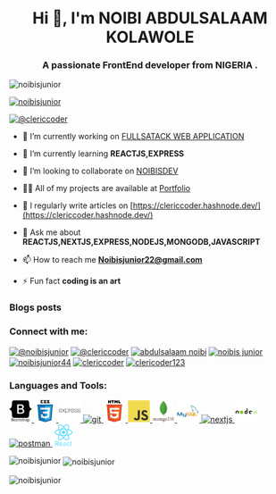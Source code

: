 <h1 align="center">Hi 👋, I'm NOIBI ABDULSALAAM KOLAWOLE </h1>
<h3 align="center">A passionate FrontEnd developer from NIGERIA .</h3>

<p align="left"> <img src="https://komarev.com/ghpvc/?username=noibisjunior&label=Profile%20views&color=0e75b6&style=flat" alt="noibisjunior" /> </p>

<p align="left"> <a href="https://github.com/ryo-ma/github-profile-trophy"><img src="https://github-profile-trophy.vercel.app/?username=noibisjunior" alt="noibisjunior" /></a> </p>

<p align="left"> <a href="https://twitter.com/@clericcoder" target="blank"><img src="https://img.shields.io/twitter/follow/@clericcoder?logo=twitter&style=for-the-badge" alt="@clericcoder" /></a> </p>

- 🔭 I’m currently working on [FULLSATACK WEB APPLICATION](https://noibis-dev.cyclic.app/)

- 🌱 I’m currently learning **REACTJS,EXPRESS**

- 👯 I’m looking to collaborate on [NOIBISDEV](https://super-developer-portfolio.vercel.app/)

- 👨‍💻 All of my projects are available at [Portfolio](https://super-developer-portfolio.vercel.app/)

- 📝 I regularly write articles on [https://clericcoder.hashnode.dev/](https://clericcoder.hashnode.dev/)

- 💬 Ask me about **REACTJS,NEXTJS,EXPRESS,NODEJS,MONGODB,JAVASCRIPT**

- 📫 How to reach me **Noibisjunior22@gmail.com**

- ⚡ Fun fact **coding is an art**

### Blogs posts
<!-- BLOG-POST-LIST:START -->
<!-- BLOG-POST-LIST:END -->

<h3 align="left">Connect with me:</h3>
<p align="left">
<a href="https://dev.to/@noibisjunior" target="blank"><img align="center" src="https://raw.githubusercontent.com/rahuldkjain/github-profile-readme-generator/master/src/images/icons/Social/devto.svg" alt="@noibisjunior" height="30" width="40" /></a>
<a href="https://twitter.com/@clericcoder" target="blank"><img align="center" src="https://raw.githubusercontent.com/rahuldkjain/github-profile-readme-generator/master/src/images/icons/Social/twitter.svg" alt="@clericcoder" height="30" width="40" /></a>
<a href="https://linkedin.com/in/abdulsalaam noibi" target="blank"><img align="center" src="https://raw.githubusercontent.com/rahuldkjain/github-profile-readme-generator/master/src/images/icons/Social/linked-in-alt.svg" alt="abdulsalaam noibi" height="30" width="40" /></a>
<a href="https://fb.com/noibis junior" target="blank"><img align="center" src="https://raw.githubusercontent.com/rahuldkjain/github-profile-readme-generator/master/src/images/icons/Social/facebook.svg" alt="noibis junior" height="30" width="40" /></a>
<a href="https://instagram.com/noibisjunior44" target="blank"><img align="center" src="https://raw.githubusercontent.com/rahuldkjain/github-profile-readme-generator/master/src/images/icons/Social/instagram.svg" alt="noibisjunior44" height="30" width="40" /></a>
<a href="https://www.youtube.com/c/clericcoder" target="blank"><img align="center" src="https://raw.githubusercontent.com/rahuldkjain/github-profile-readme-generator/master/src/images/icons/Social/youtube.svg" alt="clericcoder" height="30" width="40" /></a>
<a href="https://www.leetcode.com/clericoder123" target="blank"><img align="center" src="https://raw.githubusercontent.com/rahuldkjain/github-profile-readme-generator/master/src/images/icons/Social/leet-code.svg" alt="clericoder123" height="30" width="40" /></a>
</p>

<h3 align="left">Languages and Tools:</h3>
<p align="left"> <a href="https://getbootstrap.com" target="_blank" rel="noreferrer"> <img src="https://raw.githubusercontent.com/devicons/devicon/master/icons/bootstrap/bootstrap-plain-wordmark.svg" alt="bootstrap" width="40" height="40"/> </a> <a href="https://www.w3schools.com/css/" target="_blank" rel="noreferrer"> <img src="https://raw.githubusercontent.com/devicons/devicon/master/icons/css3/css3-original-wordmark.svg" alt="css3" width="40" height="40"/> </a> <a href="https://expressjs.com" target="_blank" rel="noreferrer"> <img src="https://raw.githubusercontent.com/devicons/devicon/master/icons/express/express-original-wordmark.svg" alt="express" width="40" height="40"/> </a> <a href="https://git-scm.com/" target="_blank" rel="noreferrer"> <img src="https://www.vectorlogo.zone/logos/git-scm/git-scm-icon.svg" alt="git" width="40" height="40"/> </a> <a href="https://www.w3.org/html/" target="_blank" rel="noreferrer"> <img src="https://raw.githubusercontent.com/devicons/devicon/master/icons/html5/html5-original-wordmark.svg" alt="html5" width="40" height="40"/> </a> <a href="https://developer.mozilla.org/en-US/docs/Web/JavaScript" target="_blank" rel="noreferrer"> <img src="https://raw.githubusercontent.com/devicons/devicon/master/icons/javascript/javascript-original.svg" alt="javascript" width="40" height="40"/> </a> <a href="https://www.mongodb.com/" target="_blank" rel="noreferrer"> <img src="https://raw.githubusercontent.com/devicons/devicon/master/icons/mongodb/mongodb-original-wordmark.svg" alt="mongodb" width="40" height="40"/> </a> <a href="https://www.mysql.com/" target="_blank" rel="noreferrer"> <img src="https://raw.githubusercontent.com/devicons/devicon/master/icons/mysql/mysql-original-wordmark.svg" alt="mysql" width="40" height="40"/> </a> <a href="https://nextjs.org/" target="_blank" rel="noreferrer"> <img src="https://cdn.worldvectorlogo.com/logos/nextjs-2.svg" alt="nextjs" width="40" height="40"/> </a> <a href="https://nodejs.org" target="_blank" rel="noreferrer"> <img src="https://raw.githubusercontent.com/devicons/devicon/master/icons/nodejs/nodejs-original-wordmark.svg" alt="nodejs" width="40" height="40"/> </a> <a href="https://postman.com" target="_blank" rel="noreferrer"> <img src="https://www.vectorlogo.zone/logos/getpostman/getpostman-icon.svg" alt="postman" width="40" height="40"/> </a> <a href="https://reactjs.org/" target="_blank" rel="noreferrer"> <img src="https://raw.githubusercontent.com/devicons/devicon/master/icons/react/react-original-wordmark.svg" alt="react" width="40" height="40"/> </a> </p>

<p><img align="left" src="https://github-readme-stats.vercel.app/api/top-langs?username=noibisjunior&show_icons=true&locale=en&layout=compact" alt="noibisjunior" /></p>

<p>&nbsp;<img align="center" src="https://github-readme-stats.vercel.app/api?username=noibisjunior&show_icons=true&locale=en" alt="noibisjunior" /></p>

<p><img align="center" src="https://github-readme-streak-stats.herokuapp.com/?user=noibisjunior&" alt="noibisjunior" /></p>
